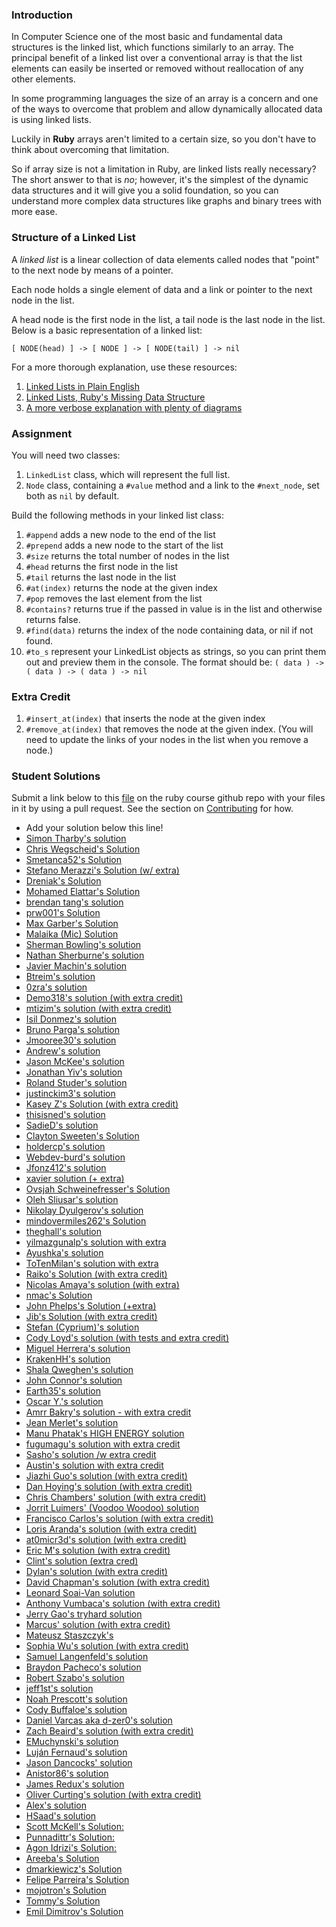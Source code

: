 ### Introduction

In Computer Science one of the most basic and fundamental data structures is the
linked list, which functions similarly to an array. The principal benefit of a linked
list over a conventional array is that the list elements can easily be inserted or
removed without reallocation of any other elements.

In some programming languages the size of an array is a concern and one of the ways
to overcome that problem and allow dynamically allocated data is using linked lists.

Luckily in **Ruby** arrays aren't limited to a certain size, so you don't have to think
about overcoming that limitation.

So if array size is not a limitation in Ruby, are linked lists really necessary?
The short answer to that is *no*; however, it's the simplest of the dynamic data
structures and it will give you a solid foundation, so you can understand more
complex data structures like graphs and binary trees with more ease.

### Structure of a Linked List
A *linked list* is a linear collection of data elements called nodes that "point"
to the next node by means of a pointer.

Each node holds a single element of data and a link or pointer to the next node in the list.

A head node is the first node in the list, a tail node is the last node in the list. Below is a basic representation of a linked list:

`[ NODE(head) ] -> [ NODE ] -> [ NODE(tail) ] -> nil`

 For a more thorough explanation, use these resources:

 1. [Linked Lists in Plain English](https://www.youtube.com/watch?v=oiW79L8VYXk)
 2. [Linked Lists, Ruby's Missing Data Structure](https://www.sitepoint.com/rubys-missing-data-structure/)
 3. [A more verbose explanation with plenty of diagrams](http://www.cs.cmu.edu/~adamchik/15-121/lectures/Linked%20Lists/linked%20lists.html)


### Assignment

<div class="lesson-content__panel" markdown="1">
  You will need two classes:

  1. `LinkedList` class, which will represent the full list.
  2. `Node` class, containing a `#value` method and a link to the `#next_node`, set both as `nil` by default.


  Build the following methods in your linked list class:

  1. `#append` adds a new node to the end of the list
  2. `#prepend` adds a new node to the start of the list
  3. `#size` returns the total number of nodes in the list
  4. `#head` returns the first node in the list
  5. `#tail` returns the last node in the list
  6. `#at(index)` returns the node at the given index
  7. `#pop` removes the last element from the list
  8. `#contains?` returns true if the passed in value is in the list and otherwise returns false.
  9. `#find(data)` returns the index of the node containing data, or nil if not found.
  10. `#to_s` represent your LinkedList objects as strings, so you can print them out and preview them in the console.
    The format should be: `( data ) -> ( data ) -> ( data ) -> nil`

  ### Extra Credit

  1. `#insert_at(index)` that inserts the node at the given index
  2. `#remove_at(index)` that removes the node at the given index. (You will need to update the links of your nodes in the list when you remove a node.)
</div>

### Student Solutions
Submit a link below to this [file](https://github.com/TheOdinProject/curriculum/blob/master/ruby_programming/computer_science/project_linked_lists.md) on the ruby course github repo with your files in it by using a pull request. See the section on [Contributing](http://github.com/TheOdinProject/curriculum/blob/master/contributing.md) for how.

* Add your solution below this line!
* [Simon Tharby's solution](https://github.com/jinjagit/linked_list/blob/master/linked.rb)
* [Chris Wegscheid's Solution](https://github.com/cwegscheid08/linked_list)
* [Smetanca52's Solution](https://github.com/Smetanca52/ruby_exercices/blob/master/linked_lists.rb)
* [Stefano Merazzi's Solution (w/ extra)](https://github.com/ste001/ruby-exercises/blob/master/computer_science/linked_lists.rb)
* [Dreniak's Solution](https://github.com/Dreniak/linked_list/blob/master/linkedlist.rb)
* [Mohamed Elattar's Solution](https://github.com/mohamed-elattar/linked-list)
* [brendan tang's solution](https://github.com/brndntng/linked_list)
* [prw001's Solution](https://github.com/prw001/linked_list)
* [Max Garber's Solution](https://github.com/bubblebooy/miscellaneous-exercises/blob/master/Linked%20List.rb)
* [Malaika (Mic) Solution](https://github.com/malaikaMI/Link_list)
* [Sherman Bowling's solution](https://github.com/janus0/top_course_work/tree/master/ruby/project_linked_list)
* [Nathan Sherburne's solution](https://github.com/nathansherburne/ruby_practice/blob/master/data_structures/linked_list.rb)
* [Javier Machin's solution](https://github.com/Javier-Machin/Linked_list/blob/master/linked_list.rb)
* [Btreim's solution](https://github.com/btreim/ruby/blob/master/linked_list.rb)
* [0zra's solution](https://github.com/0zra/linkedlist/blob/master/linkedlist.rb)
* [Demo318's solution (with extra credit)](https://github.com/Demo318/ruby_linked_lists)
* [mtizim's solution (with extra credit)](https://github.com/mtizim/odin_projects/blob/master/ruby/linkedlists.rb)
* [Isil Donmez's solution](https://github.com/isildonmez/linked_lists/blob/master/linked_lists.rb)
* [Bruno Parga's solution](https://github.com/brunoparga/odinproject/blob/master/Ruby/linkedlist.rb)
* [Jmooree30's solution](https://github.com/jmooree30/Linked-list.git)
* [Andrew's solution](https://github.com/andrewr224/Linked-Lists)
* [Jason McKee's solution](https://github.com/jttmckee/odin-project-ruby/tree/master/LinkedList)
* [Jonathan Yiv's solution](https://github.com/JonathanYiv/linked_list)
* [Roland Studer's solution](https://github.com/RolandStuder/odin_project_solutions/tree/master/linked_lists)
* [justinckim3's solution](https://github.com/justinckim3/linked_list/blob/master/linked_list.rb)
* [Kasey Z's Solution (with extra credit)](https://github.com/kasey-z/TOP-solutions/blob/master/linked_lists/linked_lists.rb)
* [thisisned's solution](https://github.com/thisisned/linked_list/blob/master/linked_list.rb)
* [SadieD's solution](https://github.com/SadieD/linked_lists)
* [Clayton Sweeten's Solution](https://github.com/cjsweeten101/OdinProjects/tree/master/linked_list)
* [holdercp's solution](https://github.com/holdercp/linked_lists)
* [Webdev-burd's solution](https://github.com/webdev-burd/linked_list)
* [Jfonz412's solution](https://github.com/jfonz412/computer_science/blob/master/linked_lists.rb)
* [xavier solution (+ extra)](https://github.com/nxdf2015/odin-linked-lists/blob/master/linked_list.rb)
* [Ovsjah Schweinefresser's Solution](https://github.com/Ovsjah/linked_lists)
* [Oleh Sliusar's solution](https://github.com/OlehSliusar/linked_lists)
* [Nikolay Dyulgerov's solution](https://github.com/NicolayD/ruby-data-structures/blob/master/linked_list.rb)
* [mindovermiles262's Solution](https://github.com/mindovermiles262/linked-list)
* [theghall's solution](https://github.com/theghall/linked-list.git)
* [yilmazgunalp's solution with extra](https://github.com/yilmazgunalp/linked_list)
* [Ayushka's solution](https://github.com/ayushkamadji/ruby_linked_list/blob/master/lib/LinkedList.rb)
* [ToTenMilan's solution with extra](https://github.com/ToTenMilan/the_odin_project/tree/master/ruby/linked_list)
* [Raiko's Solution (with extra credit)](https://github.com/Cypher0/linked_lists/blob/master/linked_list.rb)
* [Nicolas Amaya's solution (with extra)](https://github.com/nicoasp/TOP---Ruby-Linked-Lists)
* [nmac's Solution](https://github.com/nmacawile/LinkedList)
* [John Phelps's Solution (+extra)](https://github.com/jphelps413/odin-ruby/blob/master/linked-lists/linked_list.rb)
* [Jib's Solution (with extra credit)](https://github.com/NuclearMachine/OdinTasks/tree/master/LinkedLists)
* [Stefan (Cyprium)'s solution](https://github.com/dev-cyprium/linked-lists-ruby/)
* [Cody Loyd's solution (with tests and extra credit)](https://github.com/codyloyd/linked_list)
* [Miguel Herrera's solution](https://github.com/migueloherrera/linked-lists)
* [KrakenHH's solution](https://github.com/KrakenHH/ruby/tree/master/algorithms/linked_list)
* [Shala Qweghen's solution](https://github.com/ShalaQweghen/linked_list)
* [John Connor's solution](https://github.com/jacgitcz/linked_list)
* [Earth35's solution](https://github.com/Earth35/linked-list/blob/master/linked_list.rb)
* [Oscar Y.'s solution](https://github.com/mysteryihs/ruby_projects/blob/master/linked_list.rb)
* [Amrr Bakry's solution - with extra credit](https://github.com/Amrrbakry/learning_ruby/blob/master/LinkedList/linked_list.rb)
* [Jean Merlet's solution](https://github.com/jeanmerlet/linked_lists/blob/master/linked_list.rb)
* [Manu Phatak's HIGH ENERGY solution](https://github.com/bionikspoon/ruby_linked_list)
* [fugumagu's solution with extra credit](https://github.com/fugumagu/the_odin_project/tree/master/linked_list)
* [Sasho's solution /w extra credit](https://github.com/sashoa/the-odin-project/tree/master/project-linked-lists)
* [Austin's solution with extra credit](https://github.com/CouchofTomato/algorithm/blob/master/linked_list.rb)
* [Jiazhi Guo's solution (with extra credit)](https://github.com/jerrykuo7727/linked_lists)
* [Dan Hoying's solution (with extra credit)](https://github.com/danhoying/linked_lists)
* [Chris Chambers' solution (with extra credit)](https://github.com/chrisgchambers/ruby_exercies/blob/master/linked_list/linked_list.rb)
* [Jorrit Luimers' (Voodoo Woodoo) solution](https://github.com/voodoowoodoo/ruby_linked_lists)
* [Francisco Carlos's solution (with extra credit)](https://github.com/fcarlosdev/the_odin_project/tree/master/linked_lists)
* [Loris Aranda's solution (with extra credit)](https://github.com/LorisProg/ruby-linked_lists)
* [at0micr3d's solution (with extra credit)](https://github.com/at0micr3d/linked_list)
* [Eric M's solution (with extra credit)](https://github.com/em77/linked_list)
* [Clint's solution (extra cred)](https://github.com/tholymap/OdinLinkedList)
* [Dylan's solution (with extra credit)](https://github.com/resputin/the_odin_project/blob/master/Ruby/linklist/linklist.rb)
* [David Chapman's solution (with extra credit)](https://github.com/davidchappy/odin_training_projects/tree/master/linked_lists)
* [Leonard Soai-Van solution](https://github.com/leosoaivan/TOP_compsci)
* [Anthony Vumbaca's solution (with extra credit)](https://github.com/tvumbaca/linked_lists/blob/master/linked_list.rb)
* [Jerry Gao's tryhard solution](https://github.com/blackwright/odin/tree/master/ruby_linked_list)
* [Marcus' solution (with extra credit)](https://github.com/nestcx/odin_comp_sci/blob/master/linked_list.rb)
* [Mateusz Staszczyk's](https://github.com/sleaz0id/LinkedList)
* [Sophia Wu's solution (with extra credit)](https://github.com/SophiaLWu/project-linked-lists)
* [Samuel Langenfeld's solution](https://github.com/SamuelLangenfeld/linked_list)
* [Braydon Pacheco's solution](https://github.com/pacheeko/linked_lists/blob/master/linked_lists.rb)
* [Robert Szabo's solution](https://github.com/Siker001/the_odin_project_exercises/blob/master/ruby/linked_lists/linked_list.rb)
* [jeff1st's solution](https://github.com/jeff1st/linked_list)
* [Noah Prescott's solution](https://github.com/npresco/top/tree/master/linked_list)
* [Cody Buffaloe's solution](https://github.com/CodyLBuffaloe/Linked_Lists)
* [Daniel Varcas aka d-zer0's solution](https://github.com/d-zer0/linked_list/blob/master/linked_list.rb)
* [Zach Beaird's solution (with extra credit)](https://github.com/zbbeaird89/Linked-List)
* [EMuchynski's solution](https://github.com/EMuchynski/linked_lists)
* [Luján Fernaud's solution](https://github.com/lujanfernaud/ruby-linked-list)
* [Jason Dancocks' solution](https://github.com/JasonDancocks/Ruby/tree/master/linkedlists)
* [Anistor86's solution](https://github.com/anistor86/linked_list)
* [James Redux's solution](https://github.com/Jamesredux/linked_list)
* [Oliver Curting's solution (with extra credit)](https://github.com/Curting/linked_lists)
* [Alex's solution](https://github.com/alexcorremans/linked_list)
* [HSaad's solution](https://github.com/HSaad/linked-lists)
* [Scott McKell's Solution:](https://github.com/zottwickel/linked_list.git)
* [Punnadittr's Solution:](https://github.com/punnadittr/linked_list/blob/master/linked_lists.rb)
* [Agon Idrizi's Solution:](https://github.com/AgonIdrizi/Recursion/blob/master/linked_list.rb)
* [Areeba's Solution](https://github.com/AREEBAISHTIAQ/LinkedLists/blob/master/linkedlist.rb)
* [dmarkiewicz's Solution](https://github.com/dmarkiewicz/the-odin-project/tree/master/Ruby/Linked-list)
* [Felipe Parreira's Solution](https://github.com/FelipeParreira/TheOdinProject/blob/master/ruby-programming/a-bit-of-CS/linked_lists/linked-list.rb)
* [mojotron's Solution](https://github.com/mojotron/linked-lists/blob/master/linked_list_class.rb)
* [Tommy's Solution](https://github.com/hoangtommy/linkedLists/blob/master/LinkedList.rb)
* [Emil Dimitrov's Solution](https://github.com/imemdm/linked_list)

